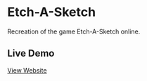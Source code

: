 # Etch-A-Sketch

Recreation of the game Etch-A-Sketch online.

## Live Demo

[View Website](https://parmvirgrewal-etch-a-sketch.netlify.app/)
